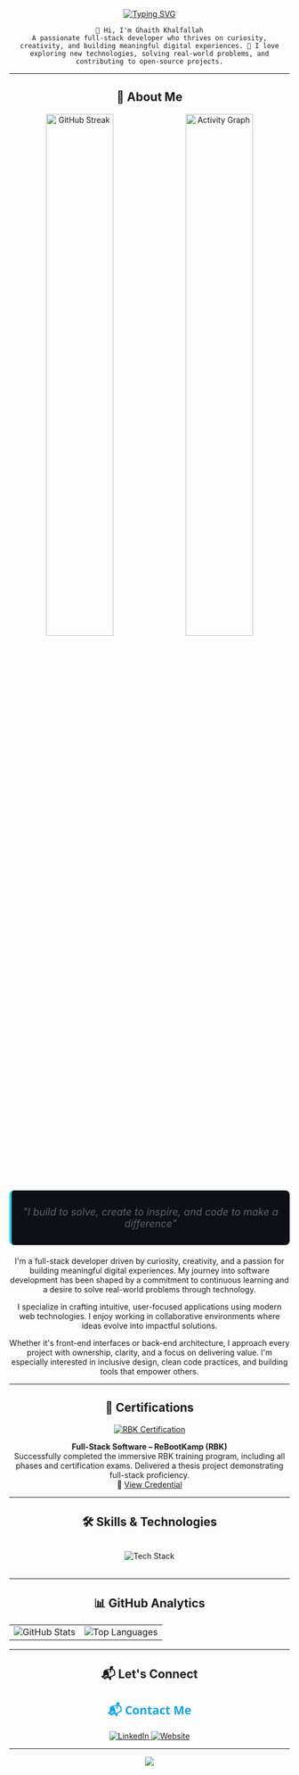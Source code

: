 <div align="center">
  
   <a href="https://git.io/typing-svg">
    <img src="https://readme-typing-svg.demolab.com?font=Fira+Code&weight=600&size=30&pause=1000&color=22D3EE&center=true&vCenter=true&width=500&lines=Hi+%F0%9F%91%8B%2C+I'm+Ghaith+Khalfallah;Full-Stack+Developer;Problem+Solver;Tech+Enthusiast" alt="Typing SVG">
  </a>

  
  <p>

    👋 Hi, I'm Ghaith Khalfallah
    A passionate full-stack developer who thrives on curiosity, creativity, and building meaningful digital experiences. 🚀 I love exploring new technologies, solving real-world problems, and contributing to open-source projects.
  </p>
  


---

## <div align="center">🌟 About Me</div>

<div align="center">
  <!-- GitHub Stats Visualization -->
  <img src="https://github-readme-streak-stats.herokuapp.com/?user=Ghaithkhal27&theme=radical&background=0D1117&border=444" alt="GitHub Streak" width="49%">
  <img src="https://github-readme-activity-graph.vercel.app/graph?username=Ghaithkhal27&theme=react-dark&bg_color=0D1117&hide_border=true&area=true" alt="Activity Graph" width="49%">
</div>

<blockquote align="center" style="border-left: 4px solid #22D3EE; padding: 10px 20px; background: #0D1117; margin: 20px 0; border-radius: 8px;">
  <p style="font-style: italic; font-size: 18px;">"I build to solve, create to inspire, and code to make a difference"</p>
</blockquote>

I'm a full-stack developer driven by curiosity, creativity, and a passion for building meaningful digital experiences. My journey into software development has been shaped by a commitment to continuous learning and a desire to solve real-world problems through technology.

I specialize in crafting intuitive, user-focused applications using modern web technologies. I enjoy working in collaborative environments where ideas evolve into impactful solutions.

Whether it's front-end interfaces or back-end architecture, I approach every project with ownership, clarity, and a focus on delivering value. I'm especially interested in inclusive design, clean code practices, and building tools that empower others.

---

## 🏅 Certifications

<div align="center">
  <a href="https://credsverse.com/credentials/2cbfc7fa-45d8-43ce-8da7-21aba97d2201?preview=1">
    <img src="https://img.shields.io/badge/ReBootKamp-Full--Stack_Certified-22D3EE?style=for-the-badge&logo=codeigniter&logoColor=white" alt="RBK Certification">
  </a>
</div>

**Full-Stack Software – ReBootKamp (RBK)**  
Successfully completed the immersive RBK training program, including all phases and certification exams. Delivered a thesis project demonstrating full-stack proficiency.  
🔗 [View Credential](https://credsverse.com/credentials/2cbfc7fa-45d8-43ce-8da7-21aba97d2201?preview=1)

---

## 🛠️ Skills & Technologies

<div align="center" style="margin: 2rem 0">
  <img src="https://skillicons.dev/icons?i=js,ts,html,css,jquery,react,tailwind,nodejs,express,mongodb,postgres,prisma,postman,figma,git,github" alt="Tech Stack">
</div>

---

## 📊 GitHub Analytics

<div align="center">
  <table>
    <tr>
      <td>
        <img src="https://github-readme-stats.vercel.app/api?username=Ghaithkhal27&show_icons=true&theme=radical&include_all_commits=true" alt="GitHub Stats">
      </td>
      <td>
        <img src="https://github-readme-stats.vercel.app/api/top-langs/?username=Ghaithkhal27&layout=compact&theme=radical&langs_count=8" alt="Top Languages">
      </td>
    </tr>
  </table>
  
  
</div>

---

## <div align="center">📬 Let's Connect</div>

<h2 style="font-family: 'Poppins', 'Segoe UI', sans-serif; font-weight: 700; color: #0EA5E9;">📬 Contact Me</h2>
<p>
  <a href="https://linkedin.com/in/ghaith-khalfallah" target="_blank">
    <img src="https://img.shields.io/badge/LinkedIn-%230077B5.svg?&style=flat-square&logo=linkedin&logoColor=white" alt="LinkedIn">
  </a>
  <a href="https://ghaith-khalfallah.netlify.app" target="_blank">
    <img src="https://img.shields.io/badge/Website-%23FF7139.svg?&style=flat-square&logo=Firefox&logoColor=white" alt="Website">
  </a>
</p>



---

<div align="center">
  <img src="https://capsule-render.vercel.app/api?type=waving&color=gradient&height=100&section=footer&width=100%"/>
</div>
